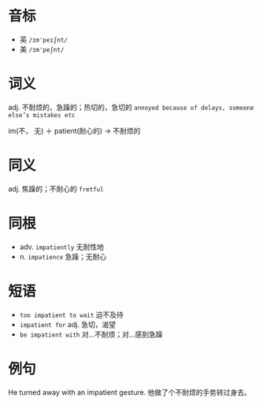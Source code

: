 # 音标

- 英 `/ɪm'peɪʃnt/`
- 美 `/ɪm'peʃnt/`

# 词义

adj. 不耐烦的，急躁的；热切的，急切的
`annoyed because of delays, someone else’s mistakes etc`



im(不， 无) ＋ patient(耐心的) → 不耐烦的

# 同义

adj. 焦躁的；不耐心的
`fretful`

# 同根

- adv. `impatiently` 无耐性地
- n. `impatience` 急躁；无耐心

# 短语

- `too impatient to wait` 迫不及待
- `impatient for` adj. 急切，渴望
- `be impatient with` 对…不耐烦；对…感到急躁

# 例句

He turned away with an impatient gesture.
他做了个不耐烦的手势转过身去。


